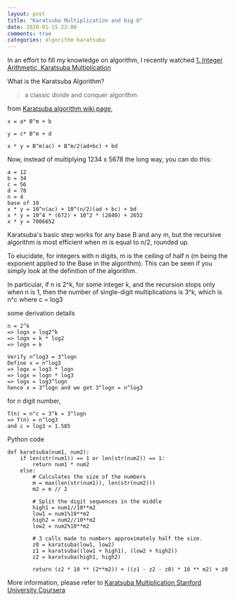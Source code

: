 ```yaml
---
layout: post
title: "Karatsuba Multiplication and big O"
date: 2020-01-15 22:00
comments: true
categories: algorithm karatsuba
---
```


In an effort to fill my knowledge on algorithm, I recently watched [1. Integer Arithmetic, Karatsuba Multiplication][1]

What is the Karatsuba Algorithm?

> a classic divide and conquer algorithm

from [Karatsuba algorithm wiki page][2],

```
x = a* B^m + b

y = c* B^m + d

x * y = B^m(ac) + B^m/2(ad+bc) + bd
```

Now, instead of multiplying 1234 x 5678 the long way, you can do this:

```
a = 12
b = 34
c = 56
d = 78
n = 4
base of 10
x * y = 10^n(ac) + 10^(n/2)(ad + bc) + bd
x * y = 10^4 * (672) + 10^2 * (2840) + 2652
x * y = 7006652
```

Karatsuba's basic step works for any base B and any m, but the recursive algorithm is most efficient when m is equal to n/2, rounded up.

To elucidate, for integers with n digits, m is the ceiling of half n (m being the exponent applied to the Base in the algorithm). This can be seen if you simply look at the definition of the algorithm.

In particular, if n is 2^k, for some integer k, and the recursion stops only when n is 1, then the number of single-digit multiplications is 3^k, which is n^c where c = log3


some derivation details
```
n = 2^k
=> logn = log2^k
=> logn = k * log2
=> logn = k

Verify n^log3 = 3^logn
Define x = n^log3
=> logx = log3 * logn
=> logx = logn * log3
=> logx = log3^logn
hence x = 3^logn and we get 3^logn = n^log3
```

for n digit number,
```
T(n) = n^c = 3^k = 3^logn
=> T(n) = n^log3
and c = log3 = 1.585
```

Python code

```
def karatsuba(num1, num2):
    if len(str(num1)) == 1 or len(str(num2)) == 1:
        return num1 * num2
    else:
        # Calculates the size of the numbers
        m = max(len(str(num1)), len(str(num2)))
        m2 = m // 2

        # Split the digit sequences in the middle
        high1 = num1//10**m2
        low1 = num1%10**m2
        high2 = num2//10**m2
        low2 = num2%10**m2

        # 3 calls made to numbers approximately half the size.
        z0 = karatsuba(low1, low2)
        z1 = karatsuba((low1 + high1), (low2 + high2))
        z2 = karatsuba(high1, high2)

        return (z2 * 10 ** (2**m2)) + ((z1 - z2 - z0) * 10 ** m2) + z0
```

More information, please refer to [Karatsuba Multiplication Stanford University Coursera][3]

[1]: https://www.youtube.com/watch?v=eCaXlAaN2uE&list=PLUl4u3cNGP61Oq3tWYp6V_F-5jb5L2iHb&t=2034s
[2]: https://en.wikipedia.org/wiki/Karatsuba_algorithm
[3]: https://www.youtube.com/watch?v=ZCtB7I3i6vk
